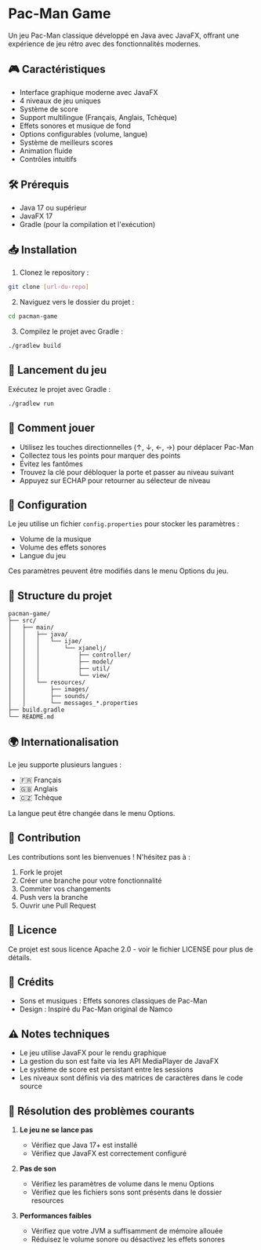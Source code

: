 # Pac-Man Game

Un jeu Pac-Man classique développé en Java avec JavaFX, offrant une expérience de jeu rétro avec des fonctionnalités modernes.

## 🎮 Caractéristiques

- Interface graphique moderne avec JavaFX
- 4 niveaux de jeu uniques
- Système de score
- Support multilingue (Français, Anglais, Tchèque)
- Effets sonores et musique de fond
- Options configurables (volume, langue)
- Système de meilleurs scores
- Animation fluide
- Contrôles intuitifs

## 🛠️ Prérequis

- Java 17 ou supérieur
- JavaFX 17
- Gradle (pour la compilation et l'exécution)

## 📥 Installation

1. Clonez le repository :
```bash
git clone [url-du-repo]
```

2. Naviguez vers le dossier du projet :
```bash
cd pacman-game
```

3. Compilez le projet avec Gradle :
```bash
./gradlew build
```

## 🎯 Lancement du jeu

Exécutez le projet avec Gradle :
```bash
./gradlew run
```

## 🎲 Comment jouer

- Utilisez les touches directionnelles (↑, ↓, ←, →) pour déplacer Pac-Man
- Collectez tous les points pour marquer des points
- Évitez les fantômes
- Trouvez la clé pour débloquer la porte et passer au niveau suivant
- Appuyez sur ECHAP pour retourner au sélecteur de niveau

## 🔧 Configuration

Le jeu utilise un fichier `config.properties` pour stocker les paramètres :
- Volume de la musique
- Volume des effets sonores
- Langue du jeu

Ces paramètres peuvent être modifiés dans le menu Options du jeu.

## 📁 Structure du projet

```
pacman-game/
├── src/
│   ├── main/
│   │   ├── java/
│   │   │   └── ijae/
│   │   │       └── xjanelj/
│   │   │           ├── controller/
│   │   │           ├── model/
│   │   │           ├── util/
│   │   │           └── view/
│   │   └── resources/
│   │       ├── images/
│   │       ├── sounds/
│   │       └── messages_*.properties
├── build.gradle
└── README.md
```

## 🌍 Internationalisation

Le jeu supporte plusieurs langues :
- 🇫🇷 Français
- 🇬🇧 Anglais
- 🇨🇿 Tchèque

La langue peut être changée dans le menu Options.

## 🤝 Contribution

Les contributions sont les bienvenues ! N'hésitez pas à :
1. Fork le projet
2. Créer une branche pour votre fonctionnalité
3. Commiter vos changements
4. Push vers la branche
5. Ouvrir une Pull Request

## 📝 Licence

Ce projet est sous licence Apache 2.0 - voir le fichier LICENSE pour plus de détails.

## 🎵 Crédits

- Sons et musiques : Effets sonores classiques de Pac-Man
- Design : Inspiré du Pac-Man original de Namco

## ⚠️ Notes techniques

- Le jeu utilise JavaFX pour le rendu graphique
- La gestion du son est faite via les API MediaPlayer de JavaFX
- Le système de score est persistant entre les sessions
- Les niveaux sont définis via des matrices de caractères dans le code source

## 🐛 Résolution des problèmes courants

1. **Le jeu ne se lance pas**
    - Vérifiez que Java 17+ est installé
    - Vérifiez que JavaFX est correctement configuré

2. **Pas de son**
    - Vérifiez les paramètres de volume dans le menu Options
    - Vérifiez que les fichiers sons sont présents dans le dossier resources

3. **Performances faibles**
    - Vérifiez que votre JVM a suffisamment de mémoire allouée
    - Réduisez le volume sonore ou désactivez les effets sonores